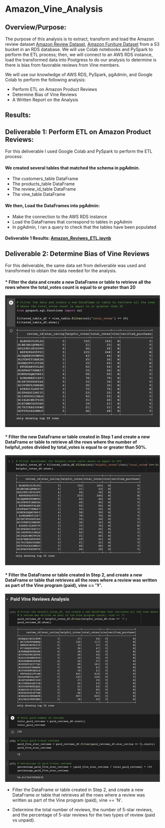 # Amazon_Vine_Analysis

## Overview/Purpose:
The purpose of this analysis is to extract, transform and load the Amazon review dataset
[Amazon Review Dataset](https://s3.amazonaws.com/amazon-reviews-pds/tsv/index.txt),
[Amazon Funiture Dataset](https://s3.amazonaws.com/amazon-reviews-pds/tsv/amazon_reviews_us_Furniture_v1_00.tsv.gz)
from a S3 bucket in an RDS database.
We will use Colab notebooks and PySpark to perform the ETL process; then, we will connect to an AWS RDS instance, load the transformed data into Postgress  to do our analysis to determine is there is bias from favorable reviews from Vine members. 

We will use our knowlwdge of AWS RDS, PySpark, pgAdmin, and Google Colab to perform the following analysis:
* Perform ETL on Amazon Product Reviews
* Determine Bias of Vine Reviews
* A Written Report on the Analysis

## Results:
## Deliverable 1: Perform ETL on Amazon Product Reviews:
For this deliverable I used Google Colab and PySpark to perform the ETL process:

#### We created several tables that matched the schema in pgAdmin.
* The customers_table DataFrame
* The products_table DataFrame
* The review_id_table DataFrame
* The vine_table DataFrame

#### We then, Load the DataFrames into pgAdmin:
* Make the connection to the AWS RDS instance
* Load the DataFrames that correspond to tables in pgAdmin
* In pgAdmin, I ran a query to check that the tables have been populated

#### Deliverable 1 Results: [Amazon_Reviwes_ETL.ipynb](https://github.com/LucyPill/Amazon_Vine_Analysis/blob/main/Amazon_Reviwes_ETL.ipynb) 

## Deliverable 2: Determine Bias of Vine Reviews
For this deliverable, the same data set from deliverable was used and transformed to obtain the data needed for the analysis.

#### * Filter the data and create a new DataFrame or table to retrieve all the rows where the total_votes count is equal to or greater than 20
![1.png](https://github.com/LucyPill/Amazon_Vine_Analysis/blob/main/images/1.png)

#### * Filter the new DataFrame or table created in Step 1 and create a new DataFrame or table to retrieve all the rows where the number of helpful_votes divided by total_votes is equal to or greater than 50%.
![2.png](https://github.com/LucyPill/Amazon_Vine_Analysis/blob/main/images/2.png)

#### * Filter the DataFrame or table created in Step 2, and create a new DataFrame or table that retrieves all the rows where a review was written as part of the Vine program (paid), vine == 'Y'.
![paid.png](https://github.com/LucyPill/Amazon_Vine_Analysis/blob/main/images/paid.png)

* Filter the DataFrame or table created in Step 2, and create a new DataFrame or table that retrieves all the rows where a review was written as part of the Vine program (paid), vine == 'N'.

* Determine the total number of reviews, the number of 5-star reviews, and the percentage of 5-star reviews for the two types of review (paid vs unpaid).
